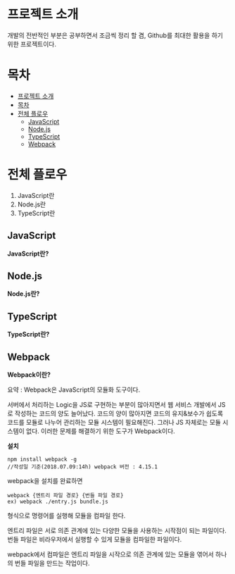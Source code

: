 # 프로젝트 소개
개발의 전반적인 부분은 공부하면서 조금씩 정리 할 겸, Github를 최대한 활용을 하기 위한 프로젝트이다.

# 목차
<!-- TOC -->

- [프로젝트 소개](#%ED%94%84%EB%A1%9C%EC%A0%9D%ED%8A%B8-%EC%86%8C%EA%B0%9C)
- [목차](#%EB%AA%A9%EC%B0%A8)
- [전체 플로우](#%EC%A0%84%EC%B2%B4-%ED%94%8C%EB%A1%9C%EC%9A%B0)
    - [JavaScript](#javascript)
    - [Node.js](#node.js)
    - [TypeScript](#typescript)
    - [Webpack](#webpack)
<!-- /TOC -->

# 전체 플로우
1. JavaScript란
2. Node.js란
3. TypeScript란

## JavaScript
**JavaScript란?**

## Node.js
**Node.js란?**

## TypeScript
**TypeScript란?**

## Webpack
**Webpack이란?**

요약 : Webpack은 JavaScript의 모듈화 도구이다.

서버에서 처리하는 Logic을 JS로 구현하는 부분이 많아지면서 웹 서비스 개발에서 JS로 작성하는 코드의 양도 늘어났다.
코드의 양이 많아지면 코드의 유지&보수가 쉽도록 코드를 모듈로 나누어 관리하는 모듈 시스템이 필요해진다.
그러나 JS 자체로는 모듈 시스템이 없다. 이러한 문제를 해결하기 위한 도구가 Webpack이다.

**설치**
```
npm install webpack -g 
//작성일 기준(2018.07.09:14h) webpack 버전 : 4.15.1
```

webpack을 설치를 완료하면
```
webpack {엔트리 파일 경로} {번들 파일 경로}
ex) webpack ./entry.js bundle.js
```
형식으로 명령어를 실행해 모듈을 컴파일 한다.

엔트리 파일은 서로 의존 관계에 있는 다양한 모듈을 사용하는 시작점이 되는 파일이다. 번들 파일은 비라우저에서 실행할 수 있게 모듈을 컴파일한 파일이다.

webpack에서 컴파일은 엔트리 파일을 시작으로 의존 관계에 있는 모듈을 엮어서 하나의 번들 파일을 만드는 작업이다.
